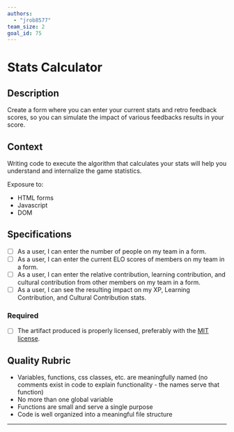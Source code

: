 ```yaml
---
authors:
  - "jrob8577"
team_size: 2
goal_id: 75
---
```


# Stats Calculator

## Description

Create a form where you can enter your current stats and retro feedback scores, so you can simulate the impact of various feedbacks results in your score.
## Context

Writing code to execute the algorithm that calculates your stats will help you understand and internalize the game statistics.

Exposure to:
- HTML forms
- Javascript
- DOM 
## Specifications
- [ ] As a user, I can enter the number of people on my team in a form.
- [ ] As a user, I can enter the current ELO scores of members on my team in a form.
- [ ] As a user, I can enter the relative contribution, learning contribution, and cultural contribution from other members on my team in a form.
- [ ] As a user, I can see the resulting impact on my XP, Learning Contribution, and Cultural Contribution stats.
### Required
- [ ] The artifact produced is properly licensed, preferably with the [MIT license](https://opensource.org/licenses/MIT).
## Quality Rubric
- Variables, functions, css classes, etc. are meaningfully named (no comments exist in code to explain functionality - the names serve that function)
- No more than one global variable
- Functions are small and serve a single purpose
- Code is well organized into a meaningful file structure

---





